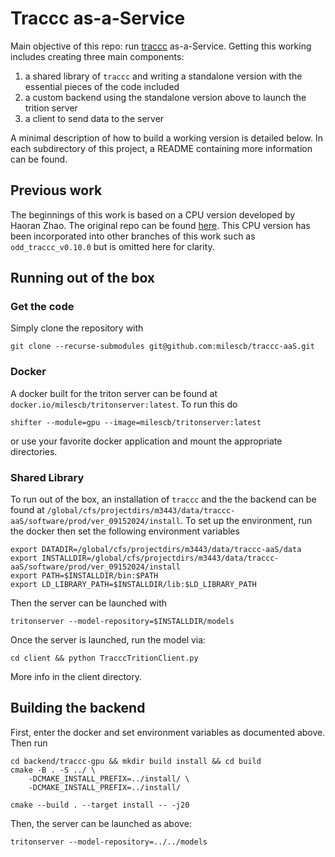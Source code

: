 # Traccc as-a-Service

Main objective of this repo: run [traccc](https://github.com/acts-project/traccc/tree/main) as-a-Service. Getting this working includes creating three main components:

1. a shared library of `traccc` and writing a standalone version with the essential pieces of the code included
2. a custom backend using the standalone version above to launch the trition server
3. a client to send data to the server

A minimal description of how to build a working version is detailed below. In each subdirectory of this project, a README containing more information can be found. 

## Previous work

The beginnings of this work is based on a CPU version developed by Haoran Zhao. The original repo can be found [here](https://github.com/hrzhao76/traccc-aaS). This CPU version has been incorporated into other branches of this work such as `odd_traccc_v0.10.0` but is omitted here for clarity. 

## Running out of the box

### Get the code

Simply clone the repository with 

```
git clone --recurse-submodules git@github.com:milescb/traccc-aaS.git
```

### Docker

A docker built for the triton server can be found at `docker.io/milescb/tritonserver:latest`. To run this do

```
shifter --module=gpu --image=milescb/tritonserver:latest
```

or use your favorite docker application and mount the appropriate directories. 

### Shared Library 

To run out of the box, an installation of `traccc` and the the backend can be found at `/global/cfs/projectdirs/m3443/data/traccc-aaS/software/prod/ver_09152024/install`. To set up the environment, run the docker then set the following environment variables

```
export DATADIR=/global/cfs/projectdirs/m3443/data/traccc-aaS/data
export INSTALLDIR=/global/cfs/projectdirs/m3443/data/traccc-aaS/software/prod/ver_09152024/install
export PATH=$INSTALLDIR/bin:$PATH
export LD_LIBRARY_PATH=$INSTALLDIR/lib:$LD_LIBRARY_PATH
```

Then the server can be launched with 

```
tritonserver --model-repository=$INSTALLDIR/models
```

Once the server is launched, run the model via:

```
cd client && python TracccTritionClient.py 
```
More info in the client directory. 

## Building the backend

First, enter the docker and set environment variables as documented above. Then run

```
cd backend/traccc-gpu && mkdir build install && cd build
cmake -B . -S ../ \
    -DCMAKE_INSTALL_PREFIX=../install/ \
    -DCMAKE_INSTALL_PREFIX=../install/

cmake --build . --target install -- -j20
```

Then, the server can be launched as above:

```
tritonserver --model-repository=../../models
```